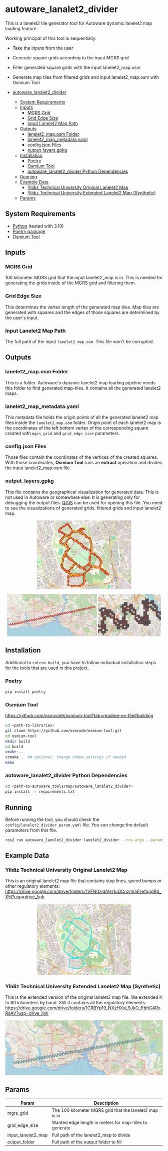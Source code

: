 # autoware_lanalet2_divider

This is a lanelet2 tile generator tool for Autoware dynamic lanelet2 map loading feature.

Working principal of this tool is sequentially:

- Take the inputs from the user
- Generate square grids according to the input MGRS grid
- Filter generated square grids with the input lanelet2_map.osm
- Generate map tiles from filtered grids and input lanelet2_map.osm with Osmium Tool

- [autoware_lanalet2_divider](#autoware_lanalet2_divider)
  - [System Requirements](#system-requirements)
  - [Inputs](#inputs)
    - [MGRS Grid](#mgrs-grid)
    - [Grid Edge Size](#grid-edge-size)
    - [Input Lanelet2 Map Path](#input-lanelet2-map-path)
  - [Outputs](#outputs)
    - [lanelet2_map.osm Folder](#lanelet2_maposm-folder)
    - [lanelet2_map_metadata.yaml](#lanelet2_map_metadatayaml)
    - [config.json Files](#configjson-files)
    - [output_layers.gpkg](#output_layersgpkg)
  - [Installation](#installation)
    - [Poetry](#poetry)
    - [Osmium Tool](#osmium-tool)
    - [autoware_lanalet2_divider Python Dependencies](#autoware_lanalet2_divider-python-dependencies)
  - [Running](#running)
  - [Example Data](#example-data)
    - [Yildiz Technical University Original Lanelet2 Map](#yildiz-technical-university-original-lanelet2-map)
    - [Yildiz Technical University Extended Lanelet2 Map (Synthetic)](#yildiz-technical-university-extended-lanelet2-map-synthetic)
  - [Params](#params)

## System Requirements

- [Python](https://www.python.org/) (tested with 3.10)
- [Poetry package](https://python-poetry.org/docs/)
- [Osmium Tool](https://github.com/osmcode/osmium-tool)

## Inputs

### MGRS Grid

100 kilometer MGRS grid that the input lanelet2_map is in. This is needed for generating the grids inside of the
MGRS grid and filtering them.

### Grid Edge Size

This determines the vertex length of the generated map tiles. Map tiles are generated with squares and the edges of
those squares are determined by the user's input.

### Input Lanelet2 Map Path

The full path of the input `lanelet2_map.osm`. This file won't be corrupted.

## Outputs

### lanelet2_map.osm Folder

This is a folder. Autoware's dynamic lanelet2 map loading pipeline needs this folder to find generated map-tiles.
It contains all the generated lanelet2 maps.

### lanelet2_map_metadata.yaml

This metadata file holds the origin points of all the generated lanelet2 map files inside the `lanelet2_map.osm`
folder. Origin point of each lanelet2 map is the coordinates of the left bottom vertex of the corresponding
square created with `mgrs_grid` and `grid_edge_size` parameters.

### config.json Files

Those files contain the coordinates of the vertices of the created squares. With those coordinates, **Osmium Tool**
runs an **extract** operation and divides the input lanelet2_map.osm file.

### output_layers.gpkg

This file contains the geographical visualization for generated data. This is not used in Autoware or somewhere else.
It is generating only for debugging the output files. [QGIS](https://qgis.org/en/site/) can be used for opening this
file. You need to see the visualizations of generated grids, filtered grids and input lanelet2 map.

<p align='center'>
    <img src="docs/img_ytu_layers.png" alt="img_ytu_layers" width="60%"/>
</p>
<p align='center'>
    <img src="docs/img_ytu_extended_layers_full.png" alt="img_ytu_extended_layers_full" width="57%"/>
    <img src="docs/img_ytu_extended_layers.png" alt="img_ytu_extended_layers" width="40%"/>
</p>

## Installation

Additional to `colcon build`, you have to follow individual installation steps for the tools that are used in this
project.

### Poetry

```bash
pip install poetry
```

### Osmium Tool

<https://github.com/osmcode/osmium-tool?tab=readme-ov-file#building>

```bash
cd <path-to-libraries>
git clone https://github.com/osmcode/osmium-tool.git
cd osmium-tool
mkdir build
cd build
cmake ..
ccmake .  ## optional: change CMake settings if needed
make
```

### autoware_lanalet2_divider Python Dependencies

```bash
cd <path-to-autoware_tools/map/autoware_lanalet2_divider>
pip install -r requirements.txt
```

## Running

Before running the tool, you should check the `config/lanelet2_divider.param.yaml` file. You can change the default
parameters from this file.

```bash
ros2 run autoware_lanelet2_divider lanelet2_divider --ros-args --params-file install/autoware_lanelet2_divider/share/autoware_lanelet2_divider/lanelet2_divider.param.yaml
```

## Example Data

### Yildiz Technical University Original Lanelet2 Map

This is an original lanelet2 map file that contains stop lines, speed bumps or other regulatory elements:
<https://drive.google.com/drive/folders/1VFN0zidAHzIuQCnznVaFzefqqdRS_X5l?usp=drive_link>

<p align='center'>
    <img src="docs/img_ytu_original.png" alt="img_ytu_original" width="60%"/>
</p>

### Yildiz Technical University Extended Lanelet2 Map (Synthetic)

This is the extended version of the original lanelet2 map file. We extended it to 80 kilometers by hand.
Still it contains all the regulatory elements:
<https://drive.google.com/drive/folders/1CRBYp19_NXzHXxL9JkO_ffbhGARoRaAV?usp=drive_link>

<p align='center'>
    <img src="docs/img_ytu_extended.png" alt="img_ytu_extended"/>
</p>

## Params

| Param              | Description                                             |
| ------------------ | ------------------------------------------------------- |
| mgrs_grid          | The 100 kilometer MGRS grid that the lanelet2 map is in |
| grid_edge_size     | Wanted edge length in meters for map-tiles to generate  |
| input_lanelet2_map | Full path of the lanelet2_map to divide                 |
| output_folder      | Full path of the output folder to fill                  |
